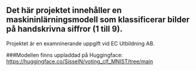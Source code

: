 ## Det här projektet innehåller en maskininlärningsmodell som klassificerar bilder på handskrivna siffror (1 till 9).
Projektet är en examninerande uppgift vid EC Utbildning AB.

###Modellen finns uppladdad på Huggingface: https://huggingface.co/SisselN/voting_clf_MNIST/tree/main
